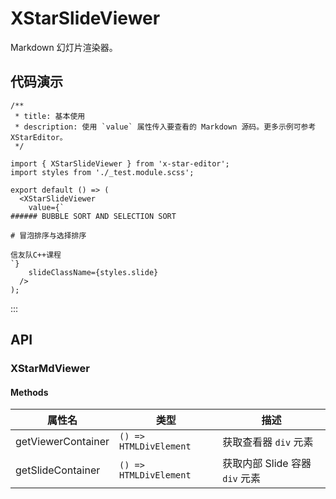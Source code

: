 # XStarSlideViewer

Markdown 幻灯片渲染器。

## 代码演示

```tsx
/**
 * title: 基本使用
 * description: 使用 `value` 属性传入要查看的 Markdown 源码。更多示例可参考 XStarEditor。
 */

import { XStarSlideViewer } from 'x-star-editor';
import styles from './_test.module.scss';

export default () => (
  <XStarSlideViewer
    value={`
###### BUBBLE SORT AND SELECTION SORT

# 冒泡排序与选择排序

信友队C++课程
`}
    slideClassName={styles.slide}
  />
);
```

:::

## API

### XStarMdViewer

<API id="XStarSlideViewer"></API>

#### Methods

| 属性名             | 类型                   | 描述                           |
| ------------------ | ---------------------- | ------------------------------ |
| getViewerContainer | `() => HTMLDivElement` | 获取查看器 `div` 元素          |
| getSlideContainer  | `() => HTMLDivElement` | 获取内部 Slide 容器 `div` 元素 |
